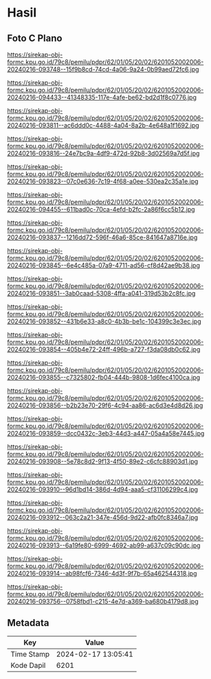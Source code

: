 # Hasil

## Foto C Plano

https://sirekap-obj-formc.kpu.go.id/79c8/pemilu/pdpr/62/01/05/20/02/6201052002006-20240216-093748--15f9b8cd-74cd-4a06-9a24-0b99aed72fc6.jpg

https://sirekap-obj-formc.kpu.go.id/79c8/pemilu/pdpr/62/01/05/20/02/6201052002006-20240216-094433--41348335-117e-4afe-be62-bd2d1f8c0776.jpg

https://sirekap-obj-formc.kpu.go.id/79c8/pemilu/pdpr/62/01/05/20/02/6201052002006-20240216-093811--ac6ddd0c-4488-4a04-8a2b-4e648a1f1692.jpg

https://sirekap-obj-formc.kpu.go.id/79c8/pemilu/pdpr/62/01/05/20/02/6201052002006-20240216-093816--24e7bc9a-4df9-472d-92b8-3d02569a7d5f.jpg

https://sirekap-obj-formc.kpu.go.id/79c8/pemilu/pdpr/62/01/05/20/02/6201052002006-20240216-093823--07c0e636-7c19-4f68-a0ee-530ea2c35a1e.jpg

https://sirekap-obj-formc.kpu.go.id/79c8/pemilu/pdpr/62/01/05/20/02/6201052002006-20240216-094455--611bad0c-70ca-4efd-b2fc-2a86f6cc5b12.jpg

https://sirekap-obj-formc.kpu.go.id/79c8/pemilu/pdpr/62/01/05/20/02/6201052002006-20240216-093837--1216dd72-596f-46a6-85ce-841647a8716e.jpg

https://sirekap-obj-formc.kpu.go.id/79c8/pemilu/pdpr/62/01/05/20/02/6201052002006-20240216-093845--6e4c485a-07a9-4711-ad56-cf8d42ae9b38.jpg

https://sirekap-obj-formc.kpu.go.id/79c8/pemilu/pdpr/62/01/05/20/02/6201052002006-20240216-093851--3ab0caad-5308-4ffa-a041-319d53b2c8fc.jpg

https://sirekap-obj-formc.kpu.go.id/79c8/pemilu/pdpr/62/01/05/20/02/6201052002006-20240216-093852--431b6e33-a8c0-4b3b-be1c-104399c3e3ec.jpg

https://sirekap-obj-formc.kpu.go.id/79c8/pemilu/pdpr/62/01/05/20/02/6201052002006-20240216-093854--405b4e72-24ff-496b-a727-f3da08db0c62.jpg

https://sirekap-obj-formc.kpu.go.id/79c8/pemilu/pdpr/62/01/05/20/02/6201052002006-20240216-093855--c7325802-fb04-444b-9808-1d6fec4100ca.jpg

https://sirekap-obj-formc.kpu.go.id/79c8/pemilu/pdpr/62/01/05/20/02/6201052002006-20240216-093856--b2b23e70-29f6-4c94-aa86-ac6d3e4d8d26.jpg

https://sirekap-obj-formc.kpu.go.id/79c8/pemilu/pdpr/62/01/05/20/02/6201052002006-20240216-093859--dcc0432c-3eb3-44d3-a447-05a4a58e7445.jpg

https://sirekap-obj-formc.kpu.go.id/79c8/pemilu/pdpr/62/01/05/20/02/6201052002006-20240216-093908--5e78c8d2-9f13-4f50-89e2-c6cfc88903d1.jpg

https://sirekap-obj-formc.kpu.go.id/79c8/pemilu/pdpr/62/01/05/20/02/6201052002006-20240216-093910--96d1bd14-386d-4d94-aaa5-cf31106299c4.jpg

https://sirekap-obj-formc.kpu.go.id/79c8/pemilu/pdpr/62/01/05/20/02/6201052002006-20240216-093912--063c2a21-347e-456d-9d22-afb0fc8346a7.jpg

https://sirekap-obj-formc.kpu.go.id/79c8/pemilu/pdpr/62/01/05/20/02/6201052002006-20240216-093913--6a19fe80-6999-4692-ab99-a637c09c90dc.jpg

https://sirekap-obj-formc.kpu.go.id/79c8/pemilu/pdpr/62/01/05/20/02/6201052002006-20240216-093914--ab98fcf6-7346-4d3f-9f7b-65a462544318.jpg

https://sirekap-obj-formc.kpu.go.id/79c8/pemilu/pdpr/62/01/05/20/02/6201052002006-20240216-093756--0758fbd1-c215-4e7d-a369-ba680b4179d8.jpg


## Metadata

| Key        | Value               |
| ---------- | ------------------- |
| Time Stamp | 2024-02-17 13:05:41 |
| Kode Dapil | 6201                |



